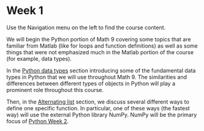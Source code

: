 # Week 1

Use the Navigation menu on the left to find the course content.

We will begin the Python portion of Math 9 covering some topics that are familiar from Matlab (like for loops and function definitions) as well as some things that were not emphasized much in the Matlab portion of the course (for example, data types).

In the [Python data types](./PythonDataTypes.ipynb) section introducing some of the fundamental data types in Python that we will use throughout Math 9.  The similarities and differences between different types of objects in Python will play a prominent role throughout this course.

Then, in the [Alternating list](./AlternatingList.ipynb) section, we discuss several different ways to define one specific function.  In particular, one of these ways (the fastest way) will use the external Python library NumPy.  NumPy will be the primary focus of [Python Week 2](../Week2/NumPy.ipynb).